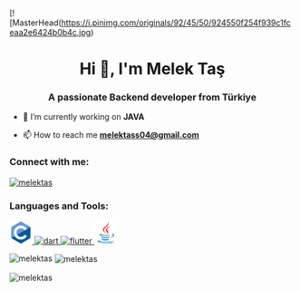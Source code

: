 
 [![MasterHead(https://i.pinimg.com/originals/92/45/50/924550f254f939c1fceaa2e6424b0b4c.jpg)

<h1 align="center">Hi 👋, I'm Melek Taş</h1>
<h3 align="center">A passionate Backend developer from Türkiye</h3>

- 🔭 I’m currently working on **JAVA**

- 📫 How to reach me **melektass04@gmail.com**

<h3 align="left">Connect with me:</h3>
<p align="left">
<a href="https://linkedin.com/in/melektas" target="blank"><img align="center" src="https://raw.githubusercontent.com/rahuldkjain/github-profile-readme-generator/master/src/images/icons/Social/linked-in-alt.svg" alt="melektas" height="30" width="40" /></a>
</p>

<h3 align="left">Languages and Tools:</h3>
<p align="left"> <a href="https://www.cprogramming.com/" target="_blank" rel="noreferrer"> <img src="https://raw.githubusercontent.com/devicons/devicon/master/icons/c/c-original.svg" alt="c" width="40" height="40"/> </a> <a href="https://dart.dev" target="_blank" rel="noreferrer"> <img src="https://www.vectorlogo.zone/logos/dartlang/dartlang-icon.svg" alt="dart" width="40" height="40"/> </a> <a href="https://flutter.dev" target="_blank" rel="noreferrer"> <img src="https://www.vectorlogo.zone/logos/flutterio/flutterio-icon.svg" alt="flutter" width="40" height="40"/> </a> <a href="https://www.java.com" target="_blank" rel="noreferrer"> <img src="https://raw.githubusercontent.com/devicons/devicon/master/icons/java/java-original.svg" alt="java" width="40" height="40"/> </a> </p>

<p><img align="left" src="https://github-readme-stats.vercel.app/api/top-langs?username=melektas&show_icons=true&locale=en&layout=compact" alt="melektas" /></p>

<p>&nbsp;<img align="center" src="https://github-readme-stats.vercel.app/api?username=melektas&show_icons=true&locale=en" alt="melektas" /></p>

<p><img align="center" src="https://github-readme-streak-stats.herokuapp.com/?user=melektas&" alt="melektas" /></p>
